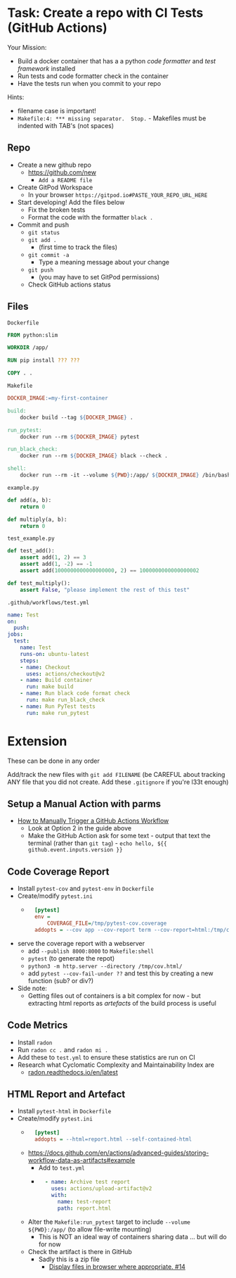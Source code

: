 Task: Create a repo with CI Tests (GitHub Actions)
=================================

Your Mission:
* Build a docker container that has a a python _code formatter_ and _test framework_ installed
* Run tests and code formatter check in the container
* Have the tests run when you commit to your repo


Hints:
* filename case is important!
* `Makefile:4: *** missing separator.  Stop.` - Makefiles must be indented with TAB's (not spaces)


Repo
----

* Create a new github repo
    * https://github.com/new
        * `Add a README file`
* Create GitPod Workspace
    * In your browser `https://gitpod.io#PASTE_YOUR_REPO_URL_HERE`
* Start developing! Add the files below
    * Fix the broken tests
    * Format the code with the formatter `black .`
* Commit and push
    * `git status`
    * `git add .` 
        * (first time to track the files)
    * `git commit -a`
        * Type a meaning message about your change
    * `git push`
        * (you may have to set GitPod permissions)
    * Check GitHub actions status


Files
-----

`Dockerfile`
```Dockerfile
FROM python:slim

WORKDIR /app/

RUN pip install ??? ???

COPY . .
```

`Makefile`
```Makefile
DOCKER_IMAGE:=my-first-container

build:
	docker build --tag ${DOCKER_IMAGE} .

run_pytest:
	docker run --rm ${DOCKER_IMAGE} pytest

run_black_check:
	docker run --rm ${DOCKER_IMAGE} black --check .

shell:
	docker run --rm -it --volume ${PWD}:/app/ ${DOCKER_IMAGE} /bin/bash
```

`example.py`
```python
def add(a, b):
    return 0

def multiply(a, b):
    return 0
```

`test_example.py`
```python
def test_add():
    assert add(1, 2) == 3
    assert add(1, -2) == -1
    assert add(1000000000000000000, 2) == 1000000000000000002

def test_multiply():
    assert False, "please implement the rest of this test"
```

`.github/workflows/test.yml`
```yml
name: Test
on:
  push:
jobs:
  test:
    name: Test
    runs-on: ubuntu-latest
    steps:
    - name: Checkout
      uses: actions/checkout@v2
    - name: Build container
      run: make build
    - name: Run black code format check
      run: make run_black_check
    - name: Run PyTest tests
      run: make run_pytest
```


Extension
=========

These can be done in any order

Add/track the new files with `git add FILENAME` (be CAREFUL about tracking ANY file that you did not create. Add these `.gitignore` if you're l33t enough)


Setup a Manual Action with parms
--------------------------------

* [How to Manually Trigger a GitHub Actions Workflow](https://levelup.gitconnected.com/how-to-manually-trigger-a-github-actions-workflow-4712542f1960)
    * Look at Option 2 in the guide above
    * Make the GitHub Action ask for some text - output that text the terminal (rather than `git tag`) - `echo hello, ${{ github.event.inputs.version }}`


Code Coverage Report
--------------------

* Install `pytest-cov` and `pytest-env` in `Dockerfile`
* Create/modify `pytest.ini`
    * ```ini
        [pytest]
        env =
            COVERAGE_FILE=/tmp/pytest-cov.coverage
        addopts = --cov app --cov-report term --cov-report=html:/tmp/cov.html
        ```
* serve the coverage report with a webserver
    * add `--publish 8000:8000` to `Makefile:shell`
    * `pytest` (to generate the repot)
    * `python3 -m http.server --directory /tmp/cov.html/`
    * add `pytest --cov-fail-under ??` and test this by creating a new function (sub? or div?)
* Side note:
    * Getting files out of containers is a bit complex for now - but extracting html reports as _artefacts_ of the build process is useful


Code Metrics
------------

* Install `radon`
* Run `radon cc .` and `radon mi .`
* Add these to `test.yml` to ensure these statistics are run on CI
* Research what Cyclomatic Complexity and Maintainability Index are
    * [radon.readthedocs.io/en/latest](https://radon.readthedocs.io/en/latest/)


HTML Report and Artefact
------------------------

* Install `pytest-html` in `Dockerfile`
* Create/modify `pytest.ini`
    * ```ini
        [pytest]
        addopts = --html=report.html --self-contained-html
        ```
    * https://docs.github.com/en/actions/advanced-guides/storing-workflow-data-as-artifacts#example
        * Add to `test.yml`
        * ```yml
            - name: Archive test report
              uses: actions/upload-artifact@v2
              with:
                name: test-report
                path: report.html
            ```
    * Alter the `Makefile:run_pytest` target to include `--volume ${PWD}:/app/` (to allow file-write mounting)
        * This is NOT an ideal way of containers sharing data ... but will do for now
    * Check the artifact is there in GitHub
        * Sadly this is a zip file
            * [Display files in browser where appropriate. #14](https://github.com/actions/upload-artifact/issues/14)

